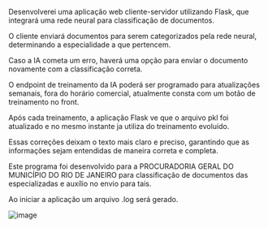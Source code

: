 Desenvolverei uma aplicação web cliente-servidor utilizando Flask, que integrará uma rede neural para classificação de documentos.

O cliente enviará documentos para serem categorizados pela rede neural, determinando a especialidade a que pertencem. 

Caso a IA cometa um erro, haverá uma opção para enviar o documento novamente com a classificação correta.

O endpoint de treinamento da IA poderá ser programado para atualizações semanais, fora do horário comercial, atualmente consta com um botão de treinamento no front. 

Após cada treinamento, a aplicação Flask ve que o arquivo pkl foi atualizado e no mesmo instante ja utiliza do treinamento evoluído.

Essas correções deixam o texto mais claro e preciso, garantindo que as informações sejam entendidas de maneira correta e completa.

Este programa foi desenvolvido para a PROCURADORIA GERAL DO MUNICÍPIO DO RIO DE JANEIRO para classificação de documentos das especializadas e auxílio no envio para tais.

Ao iniciar a aplicação um arquivo .log será gerado.


![image](https://github.com/paulovarrone/document_prediction_client_server/assets/100317569/9ba83070-29d6-47c9-9208-29f78ebef815)
